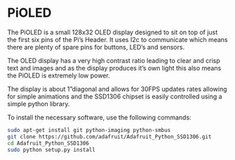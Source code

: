 
<!--
---
name: PiOLED
class: board
type: Display
formfactor: Custom
manufacturer: Adafruit
description: A small 128x32 display for your Pi
url: https://learn.adafruit.com/adafruit-pioled-128x32-mini-oled-for-raspberry-pi
github: https://github.com/adafruit/Adafruit_Python_SSD1306
buy: https://www.adafruit.com/product/3527
image: 'adafruit-pi-oled.png'
pincount: 6
eeprom: no
power:
  '1':
ground:
  '6':
pin:
  '3':
    mode: i2c
  '5':
    mode: i2c
i2c:
  '0x3c':
    name: Display Driver
    device: ssd1306
-->
# PiOLED

The PiOLED is a small 128x32 OLED display designed to sit on top of just the first six pins of the Pi’s Header. It uses I2c to communicate which means there are plenty of spare pins for buttons, LED’s and sensors.

The OLED display has a very high contrast ratio leading to clear and crisp text and images and as the display produces it’s own light this also means the PiOLED is extremely low power.

The display is about 1”diagonal and allows for 30FPS updates rates allowing for simple animations and the SSD1306 chipset is easily controlled using a simple python library.

To install the necessary software, use the following commands:

```bash
sudo apt-get install git python-imaging python-smbus
git clone https://github.com/adafruit/Adafruit_Python_SSD1306.git
cd Adafruit_Python_SSD1306
sudo python setup.py install
```
